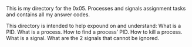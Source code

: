 This is my directory for the 0x05. Processes and signals assignment tasks and contains all my answer codes.

This directory is intended to help expound on and understand:
What is a PID.
What is a process.
How to find a process’ PID.
How to kill a process.
What is a signal.
What are the 2 signals that cannot be ignored.
